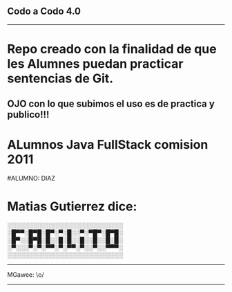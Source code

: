 ## Codo a Codo 4.0
------------------
# Repo creado con la finalidad de que les Alumnes puedan practicar sentencias de Git.

## OJO con lo que subimos el uso es de practica y publico!!!
#  ALumnos Java FullStack comision 2011 
#ALUMNO: DIAZ

# Matias Gutierrez dice:
 ░░░░░░░░░░░░░░░░░░░░░░░░░░░
 ░█▀▀░█▀█░█▀░▀░█░░▀░▀█▀░█▀█░
 ░█▀░░█▀█░█░░█░█░░█░░█░░█░█░
 ░▀░░░▀░▀░▀▀░▀░▀▀░▀░░▀░░▀▀▀░
 ░░░░░░░░░░░░░░░░░░░░░░░░░░░











































































































------------

MGawee: \o/

------------

